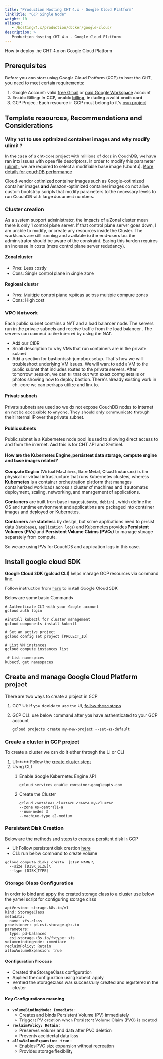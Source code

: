 ```yaml
---
title: "Production Hosting CHT 4.x - Google Cloud Platform"
linkTitle: "GCP Single Node"
weight: 10
aliases:
   - /hosting/4.x/production/docker/google-cloud/
description: >
   Production Hosting CHT 4.x - Google Cloud Platform
---
```

How to deploy the CHT 4.x on Google Cloud Platform

## Prerequisites

Before you can start using  Google Cloud Platform (GCP) to host the CHT, you need to meet certain requirements:

1. Google Account:  valid [free Gmail](https://workspace.google.com/intl/en-US/gmail/) or [paid Google Workspace](https://workspace.google.com/pricing.html) account
2. Enable Billing: In GCP, enable [billing](https://console.cloud.google.com/billing), including a valid credit card
3. GCP Project: Each resource in GCP must belong to it's [own project](https://console.cloud.google.com/projectcreate)

## **Template resources, Recommendations and Considerations**

### Why not to use optimized container images and why modify ulimit ?

In the case of a cht-core project with millions of docs in CouchDB, we have ran into issues with open file descriptors. In order to modify this parameter [(ulimit)]((https://www.geeksforgeeks.org/ulimit-soft-limits-and-hard-limits-in-linux/)), we are required to select a modifiable base image (Ubuntu). [More details for couchDB performance](https://docs.couchdb.org/en/stable/maintenance/performance.html)

Cloud-vendor optimized container images such as Google-optimized container images **and** Amazon-optimized container images do not allow custom bootstrap scripts that modify parameters to the necessary levels to run CouchDB with large document numbers.

### Cluster creation

As a system support administrator, the impacts of a Zonal cluster mean there is only 1 control plane server. If that control plane server goes down, I am unable to modify, or create any resources inside the Cluster. The workloads are still running and available to the end-users but the administrator should be aware of the constraint. Easing this burden requires an increase in costs (more control plane server redudancy).

#### Zonal cluster

* Pros: Less costly
* Cons: Single control plane in single zone

#### Regional cluster

* Pros: Multiple control plane replicas across multiple compute zones
* Cons: High cost

### VPC Network

Each public subnet contains a NAT and a load balancer node.
The servers run in the private subnets and receive traffic from the load balancer .
The servers can connect to the internet by using the NAT.

* Add our CIDR
* Small description to why VMs that run containers are in the private subnet
* Add a section for bastion/ssh-jumpbox setup. That's how we will troubleshoot underlying VM issues. We will want to add a VM to the public subnet that includes routes to the private servers. After tomorrow' session, we can fill that out with exact config details or photos showing how to deploy bastion. There's already existing work in cht-core we can perhaps utilize and link to.

#### Private subnets

Private subnets are used so we do not expose CouchDB nodes to internet an not be accessible to anyone. They should only communicate through their internal IP over the private subnet.

#### Public subnets

Public subnet in a Kubernetes node pool is used to allowing direct access to and from the internet. And this is for CHT API and Sentinel.

#### How are the Kubernetes Engine, persistent data storage, compute engine and base images related?

**Compute Engine** (Virtual Machines, Bare Metal, Cloud Instances) is the physical or virtual infrastructure that runs Kubernetes clusters, whereas **Kubernetes** is a container orchestration platform that manages containerized workloads across a cluster of machines and It automates deployment, scaling, networking, and management of applications.

**Containers** are built from  base images(`ubuntu`, `debian`) , which define the OS and runtime environment and applications are packaged into container images and deployed on Kubernetes.

**Containers** are **stateless** by design, but some applications need to persist data (`databases`, `application logs`) and  Kubernetes provides **Persistent Volumes (PVs)** and **Persistent Volume Claims (PVCs)** to manage storage separately from compute.

So we are using PVs for CouchDB and application logs in this case.

## Install google cloud SDK

**Google Cloud SDK (gcloud CLI)** helps manage GCP resources via command line.

Follow instruction from [here](https://cloud.google.com/sdk/docs/install) to install Google Cloud SDK

Below are some basic Commands

```
# Authenticate CLI with your Google account
gcloud auth login

#install kubectl for cluster management
gcloud components install kubectl

# Set an active project
gcloud config set project [PROJECT_ID]

# List VM instances
gcloud compute instances list 

 # List namespaces
kubectl get namespaces
```

## Create and manage Google Cloud Platform project

There are two ways to create a project in GCP

1. GCP UI: if you decide to use the UI, [follow these steps](https://console.cloud.google.com/projectcreate)
2. GCP CLI: use below command after you have authenticated to your GCP account

   ```
   gcloud projects create my-new-project --set-as-default
   ```

### Create a cluster in GCP project

To create a cluster we can do it either through the UI or CLI

1. UI**:** Follow the [create cluster steps](https://console.cloud.google.com/kubernetes/list/overview)
2. Using CLI
   1. Enable Google Kubernetes Engine API

      ```
      gcloud services enable container.googleapis.com
      ```
   2. Create the Cluster

      ```
      gcloud container clusters create my-cluster
      --zone us-central1-a
      --num-nodes 3
      --machine-type e2-medium
      ```


### Persistent Disk Creation

Below are the methods and steps to create a persitent disk in GCP

* UI: Follow persistent disk creation [here](https://console.cloud.google.com/compute/disksAdd?inv=1&invt=AbrSOA&authuser=1&project=profound-hydra-451517-p5)
* CLI:  run below command to create volume

```
gcloud compute disks create  [DISK_NAME]\
  --size [DISK_SIZE]\
  --type [DISK_TYPE]
```

### Storage Class Configuration

In order to bind and apply the created storage class to a cluster use below  the yamel  script for configuring  storage class

```
apiVersion: storage.k8s.io/v1
kind: StorageClass
metadata:
  name: xfs-class
provisioner: pd.csi.storage.gke.io
parameters:
  type: pd-balanced
  csi.storage.k8s.io/fstype: xfs
volumeBindingMode: Immediate
reclaimPolicy: Retain
allowVolumeExpansion: true
```

#### Configuration Process

* Created the StorageClass configuration
* Applied the configuration using kubectl apply
* Verified the StorageClass was successfully created and registered in the cluster

#### Key Configurations meaning

* **`volumeBindingMode: Immediate`** :
  * Creates and binds Persistent Volume (PV) immediately
  * Triggers PV creation when Persistent Volume Claim (PVC) is created
* **`reclaimPolicy: Retain`** :
  * Preserves volume and data after PVC deletion
  * Prevents accidental data loss
* **`allowVolumeExpansion: true`** :
  * Enables PVC size expansion without recreation
  * Provides storage flexibility
